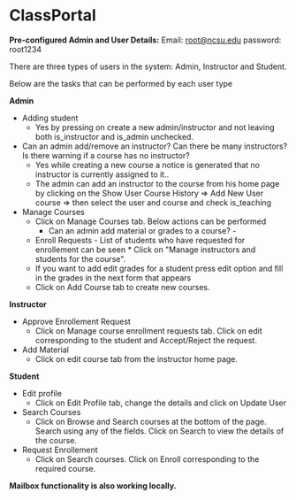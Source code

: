 # ClassPortal

<b>Pre-configured Admin and User Details:</b>
Email: root@ncsu.edu	password: root1234


There are three types of users in the system: Admin, Instructor and Student.

Below are the tasks that can be performed by each user type

<b> Admin </b>
- Adding student
	* Yes by pressing on create a new admin/instructor and not leaving both is_instructor and is_admin unchecked.
- Can an admin add/remove an instructor? Can there be many instructors? Is there warning if a course has no instructor?
  * Yes while creating a new course a notice is generated that no instructor is currently assigned to it.. 
  * The admin can add an instructor to the course from his home page by clicking on the Show User Course History => Add New User 	  course => then select the user and course and check is_teaching
- Manage Courses
	* Click on Manage Courses tab. Below actions can be performed
		* Can an admin add material or grades to a course? - 
 	* Enroll Requests - List of students who have requested for enrollement can be seen
		  * Click on "Manage instructors and students for the course".
	* If you want to add edit grades for a student press edit option and fill in the grades in the next form that appears
	* Click on Add Course tab to create new courses. 
	
<b> Instructor </b>
- Approve Enrollement Request
	* Click on Manage course enrollment requests tab. Click on edit corresponding to the student and Accept/Reject the request.
- Add Material
	* Click on edit course tab from the instructor home page. 
	
<b> Student </b>
- Edit profile
	* Click on Edit Profile tab, change the details and click on Update User
- Search Courses
	* Click on Browse and Search courses at the bottom of the page. Search using any of the fields. Click on Search to view the details of the course.
- Request Enrollement
	* Click on Search courses. Click on Enroll corresponding to the required course. 

<b>
Mailbox functionality is also working locally.</b>
